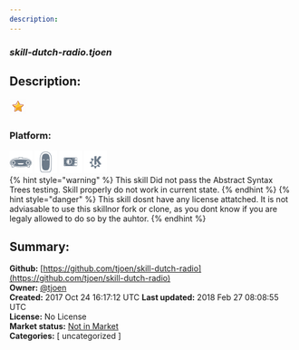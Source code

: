 ```yaml
---
description: 
---
```


### _skill-dutch-radio.tjoen_  
## Description:  
  
![](../.gitbook/assets/star.png)  
### Platform:  
 ![Mark I](../.gitbook/assets/mark-1-icon.png)  ![Mark II](../.gitbook/assets/mark-2-icon.png)  ![Picroft](../.gitbook/assets/picroft-icon.png)  ![plasmoid](../.gitbook/assets/kde.png)   
{% hint style="warning" %}
This skill Did not pass the Abstract Syntax Trees testing. Skill properly do not work in current state.
{% endhint %}
{% hint style="danger" %}
This skill dosnt have any license attatched. It is not adviasable to use this skillnor fork or clone, as you dont know if you are legaly allowed to do so by the auhtor.
{% endhint %}
  
## Summary:  
**Github:** [https://github.com/tjoen/skill-dutch-radio](https://github.com/tjoen/skill-dutch-radio)  
**Owner:** [@tjoen](https://github.com/tjoen)  
**Created:** 2017 Oct 24 16:17:12 UTC  **Last updated:** 2018 Feb 27 08:08:55 UTC  
**License:** No License  
**Market status:** [Not in Market](https://market.mycroft.ai/skill/)  
**Categories:** [ uncategorized ]   
